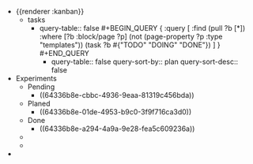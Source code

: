- {{renderer :kanban}}
	- tasks
		- query-table:: false
		  #+BEGIN_QUERY
		  {
		   :query [
		           :find (pull ?b [*])
		           :where
		          [?b :block/page ?p]
		          (not (page-property ?p :type "templates"))
		          (task ?b #{"TODO" "DOING" "DONE"})
		           ] 
		   }
		  #+END_QUERY
			- query-table:: false
			  query-sort-by:: plan
			  query-sort-desc:: false
- Experiments
	- Pending
		- ((64336b8e-cbbc-4936-9eaa-81319c456bda))
	- Planed
		- ((64336b8e-01de-4953-b9c0-3f9f716ca3d0))
	- Done
		- ((64336b8e-a294-4a9a-9e28-fea5c609236a))
	-
	-
-